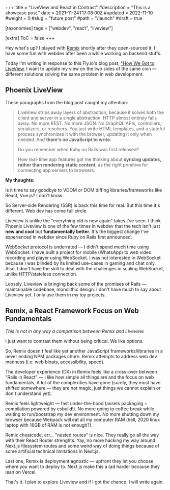 +++
title = "LiveView and React in Contrast"
#description = "This is a showcase post."
date = 2021-11-24T17:08:00Z
#updated = 2022-11-10
#weight = 0
#slug = "future post"
#path = "/launch"
#draft = true

[taxonomies]
tags = ["webdev", "react", "liveview"]

[extra]
ToC = false
+++

Hey what's up? I played with [Remix](https://remix.run) shortly after they open-sourced it. I have some fun with webdev after been a while working on backend stuffs.

<!-- more -->

Today I'm writing in response to this Fly.io's blog post, ["How We Got to LiveView](https://fly.io/blog/how-we-got-to-liveview/).
I want to update my view on the two sides of the same coin — different solutions solving the same problem in web development.

## Phoenix LiveView

These paragraphs from the blog post caught my attention:

> LiveView strips away layers of abstraction, because it solves both the client and server in a single abstraction. HTTP almost entirely falls away. No more REST. No more JSON. No GraphQL APIs, controllers, serializers, or resolvers. You just write HTML templates, and a stateful process synchronizes it with the browser, updating it only when needed. And **there's no JavaScript to write.**
> 
> Do you remember when Ruby on Rails was first released?
> 
> How real-time app features got me thinking about **syncing updates, rather than rendering static content**, as the right primitive for connecting app servers to browsers.

**My thoughts:**

Is it time to say goodbye to VDOM or DOM diffing libraries/frameworks like React, Vue.js? I don't know.

So Server-side Rendering (SSR) is back this time for real. But this time it's different. Web dev has come full circle. 

Liveview is unlike the "everything old is new again" takes I've seen. I think Phoenix Liveview is one of the few times in webdev that the tech isn't just **new and cool** but **fundamentally better**. It's the biggest change I've experienced in webdev since Ruby on Rails first announced.

WebSocket protocol is underrated — I didn't spend much time using WebSocket. I have built a project for mobile (WhatsApp) to web video recording and player using WebSocket. I was not interested in WebSocket because I was blinded by its limited use-cases in gaming and chat only. Also, I don't have the skill to deal with the challenges in scaling WebSocket, unlike HTTP/stateless connection.

Loosely, Liveview is bringing back some of the promises of Rails — maintainable codebase, monolithic design.
I don't have much to say about Liveview yet. I only use them in my toy projects.

## Remix, a React Framework Focus on Web Fundamentals

_This is not in any way a comparison between Remix and Liveview._

I just want to contrast them without being critical. We like options.

So, Remix doesn't feel like yet another JavaScript frameworks/libraries in a never ending NPM packages churn.
Remix attempts to address web dev madness (i.e. web bloats, accessibility, speed).

The developer experience (DX) in Remix feels like a cross-over between "Rails in React" — I like how simple all things are and the focus on web fundamentals. A lot of the complexities have gone (surely, they must have shifted somewhere — they are not magic, just things we cannot explain or don't understand yet).

Remix feels lightweight — fast under-the-hood (assets packaging + compilation powered by esbuild!). No more going to coffee break while waiting to run/bootstrap my dev environment. No more shutting down my browser because Webpack will eat all my computer RAM (hell, 2020 linux laptop with 16GB of RAM is not enough?).

Remix cheatcode, err... "nested routes" is nice. They really go all the way with their React Router strenghts. Yay, no more hacking my way around Next.js filesystem routes and some weird way of doing things because of some artificial technical limitations in Next.js.

Last one, Remix is deployment agnostic — upfront they let you choose where you want to deploy to. Next.js make this a tad harder because they lean on Vercel.

That's it. I plan to explore Liveview and if I got the chance. I will write again.
